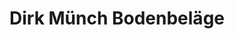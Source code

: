 ---
title: "Dirk Münch Bodenbeläge"
url: /gladbeck/dirk-muench-bodenbelaege/
shop: Raumausstattung
---